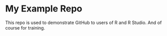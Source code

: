 # My Example Repo

This repo is used to demonstrate GitHub to users of R and R Studio.
And of course for training.